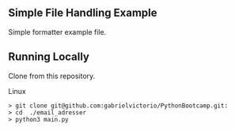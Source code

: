 ## Simple File Handling Example 

Simple formatter example file.

## Running Locally 

Clone from this repository.

Linux
```
> git clone git@github.com:gabrielvictorio/PythonBootcamp.git:
> cd  ./email_adresser
> python3 main.py
```
